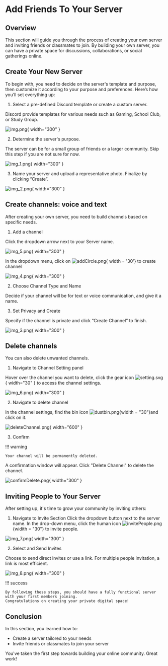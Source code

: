 # Add Friends To Your Server

## Overview  
This section will guide you through the process of creating your own server and inviting friends or classmates to join. By building your own server, you can have a private space for discussions, collaborations, or social gatherings online.

## Create Your New Server 
To begin with, you need to decide on the server's template and purpose, then customize it according to your purpose and preferences. Here’s how you’ll set everything up:

1. Select a pre-defined Discord template or create a custom server. 

Discord provide templates for various needs such as Gaming, School Club, or Study Group.

![img.png](pictures/img.png){ width="300" }


2. Determine the server's purpose. 

The server can be for a small group of friends or a larger community. Skip this step if you are not sure for now.

![img_1.png](pictures/img_1.png){ width="300" }

3. Name your server and upload a representative photo. Finalize by clicking “Create”.

![img_2.png](pictures/img_2.png){ width="300" }

## Create channels: voice and text

After creating your own server, you need to build channels based on specific needs. 

1. Add a channel

Click the dropdown arrow next to your Server name.

![img_5.png](pictures/img_5.png){ width="300" }

In the dropdown menu, click on ![addCircle.png](pictures%2FaddCircle.png){ width = '30'} to create channel

![img_4.png](pictures/img_4.png){ width="300" }


2. Choose Channel Type and Name

Decide if your channel will be for text or voice communication, and give it a name.

3. Set Privacy and Create

Specify if the channel is private and click “Create Channel” to finish.

![img_3.png](pictures/img_3.png){ width="300" }

## Delete channels

You can also delete unwanted channels.

1. Navigate to Channel Setting panel

Hover over the channel you want to delete, click the gear icon ![setting.svg](pictures%2Fsetting.svg){ width="30" } 
to access the channel settings.

![img_6.png](pictures/img_6.png){ width="300" }

2. Navigate to delete channel

In the channel settings, find the bin icon ![dustbin.png](pictures%2Fdustbin.png){widith = "30"}and click on it.

![deleteChannel.png](pictures%2FdeleteChannel.png){ width="600" }

3. Confirm

!!! warning

    Your channel will be permanently deleted.

A confirmation window will appear. Click "Delete Channel" to delete the channel.

![confirmDelete.png](pictures%2FconfirmDelete.png){ width="300" }

## Inviting People to Your Server

After setting up, it's time to grow your community by inviting others:

1. Navigate to Invite Section
Click the dropdown button next to the server name. In the drop-down menu, click the human icon ![invitePeople.png](pictures%2FinvitePeople.png){widith = "30"} to invite people.

![img_7.png](pictures/img_7.png){ width="300" }

2. Select and Send Invites

Choose to send direct invites or use a link. For multiple people invitation, a link is most efficient.

![img_8.png](pictures/img_8.png){ width="300" }

!!! success

    By following these steps, you should have a fully functional server with your first members joining.
    Congratulations on creating your private digital space!


## Conclusion  
In this section, you learned how to:

- Create a server tailored to your needs
- Invite friends or classmates to join your server

You've taken the first step towards building your online community. Great work!